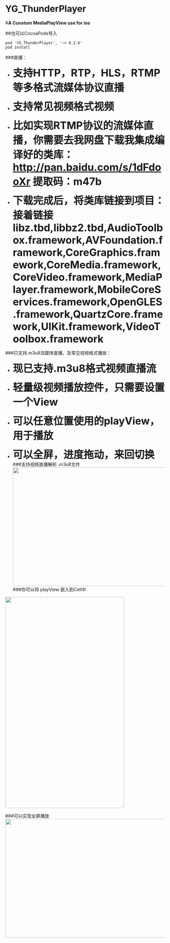 # YG_ThunderPlayer
#**A Cunstom MediaPlayView use for ios**

##也可以CocoaPods导入
```
pod 'YG_ThunderPlayer', '~> 0.2.6'
pod install

```
###直播：
- <font size=6>**支持HTTP，RTP，HLS，RTMP等多格式流媒体协议直播**</font><br>
- <font size=6>**支持常见视频格式视频**</font><br>

- <font size=6>**比如实现RTMP协议的流媒体直播，你需要去我网盘下载我集成编译好的类库：http://pan.baidu.com/s/1dFdooXr 提取码：m47b**</font><br>
- <font size=6>**下载完成后，将类库链接到项目：接着链接libz.tbd,libbz2.tbd,AudioToolbox.framework,AVFoundation.framework,CoreGraphics.framework,CoreMedia.framework,CoreVideo.framework,MediaPlayer.framework,MobileCoreServices.framework,OpenGLES.framework,QuartzCore.framework,UIKit.framework,VideoToolbox.framework**</font><br>


###只支持.m3u8流媒体直播，及常见视频格式播放：
- <font size=6>**现已支持.m3u8格式视频直播流**</font><br>

- <font size=6>**轻量级视频播放控件，只需要设置一个View**</font><br>

- <font size=6>**可以任意位置使用的playView，用于播放**</font><br>

- <font size=6>**可以全屏，进度拖动，来回切换**</font><br>
###支持视频直播解析 .m3u8文件
<img src=http://img.hoop8.com/1607A/EslO3wFY.png width="667" height="375"><br>
###你可以将 playView 嵌入到Cell中

<img src=http://img.hoop8.com/1607A/uEjU4rJ4.png width="375" height="667"><br>

###可以实现全屏播放
<img src=http://img.hoop8.com/1607A/W6IDcRgX.png width="667" height="375"><br>
